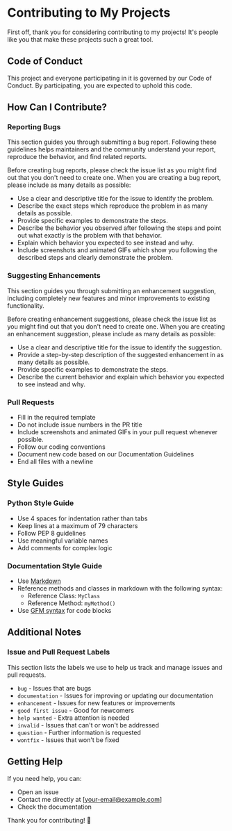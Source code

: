# Contributing to My Projects

First off, thank you for considering contributing to my projects! It's people like you that make these projects such a great tool.

## Code of Conduct

This project and everyone participating in it is governed by our Code of Conduct. By participating, you are expected to uphold this code.

## How Can I Contribute?

### Reporting Bugs

This section guides you through submitting a bug report. Following these guidelines helps maintainers and the community understand your report, reproduce the behavior, and find related reports.

Before creating bug reports, please check the issue list as you might find out that you don't need to create one. When you are creating a bug report, please include as many details as possible:

* Use a clear and descriptive title for the issue to identify the problem.
* Describe the exact steps which reproduce the problem in as many details as possible.
* Provide specific examples to demonstrate the steps.
* Describe the behavior you observed after following the steps and point out what exactly is the problem with that behavior.
* Explain which behavior you expected to see instead and why.
* Include screenshots and animated GIFs which show you following the described steps and clearly demonstrate the problem.

### Suggesting Enhancements

This section guides you through submitting an enhancement suggestion, including completely new features and minor improvements to existing functionality.

Before creating enhancement suggestions, please check the issue list as you might find out that you don't need to create one. When you are creating an enhancement suggestion, please include as many details as possible:

* Use a clear and descriptive title for the issue to identify the suggestion.
* Provide a step-by-step description of the suggested enhancement in as many details as possible.
* Provide specific examples to demonstrate the steps.
* Describe the current behavior and explain which behavior you expected to see instead and why.

### Pull Requests

* Fill in the required template
* Do not include issue numbers in the PR title
* Include screenshots and animated GIFs in your pull request whenever possible.
* Follow our coding conventions
* Document new code based on our Documentation Guidelines
* End all files with a newline

## Style Guides

### Python Style Guide

* Use 4 spaces for indentation rather than tabs
* Keep lines at a maximum of 79 characters
* Follow PEP 8 guidelines
* Use meaningful variable names
* Add comments for complex logic

### Documentation Style Guide

* Use [Markdown](https://daringfireball.net/projects/markdown)
* Reference methods and classes in markdown with the following syntax:
    * Reference Class: `MyClass`
    * Reference Method: `myMethod()`
* Use [GFM syntax](https://guides.github.com/features/mastering-markdown/#GitHub-flavored-markdown) for code blocks

## Additional Notes

### Issue and Pull Request Labels

This section lists the labels we use to help us track and manage issues and pull requests.

* `bug` - Issues that are bugs
* `documentation` - Issues for improving or updating our documentation
* `enhancement` - Issues for new features or improvements
* `good first issue` - Good for newcomers
* `help wanted` - Extra attention is needed
* `invalid` - Issues that can't or won't be addressed
* `question` - Further information is requested
* `wontfix` - Issues that won't be fixed

## Getting Help

If you need help, you can:

* Open an issue
* Contact me directly at [your-email@example.com]
* Check the documentation

Thank you for contributing! 🎉 